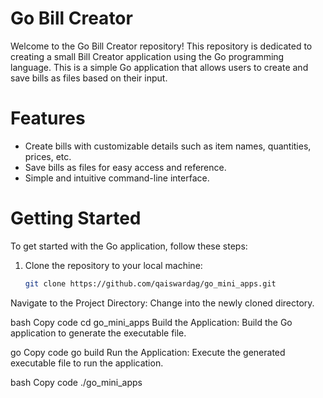 # Go Bill Creator

Welcome to the Go Bill Creator repository! This repository is dedicated to creating a small Bill Creator application using the Go programming language.
This is a simple Go application that allows users to create and save bills as files based on their input.

# Features

- Create bills with customizable details such as item names, quantities, prices, etc.
- Save bills as files for easy access and reference.
- Simple and intuitive command-line interface.

# Getting Started

To get started with the Go application, follow these steps:

1. Clone the repository to your local machine:

   ```bash
   git clone https://github.com/qaiswardag/go_mini_apps.git
   ```

Navigate to the Project Directory: Change into the newly cloned directory.

bash
Copy code
cd go_mini_apps
Build the Application: Build the Go application to generate the executable file.

go
Copy code
go build
Run the Application: Execute the generated executable file to run the application.

bash
Copy code
./go_mini_apps

